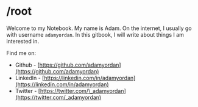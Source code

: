 # /root

Welcome to my Notebook. My name is Adam. On the internet, I usually go with username `adamyordan`. In this gitbook, I will write about things I am interested in.

Find me on:

* Github - [https://github.com/adamyordan](https://github.com/adamyordan)
* LinkedIn - [https://linkedin.com/in/adamyordan](https://linkedin.com/in/adamyordan)
* Twitter - [https://twitter.com/\_adamyordan](https://twitter.com/_adamyordan)

